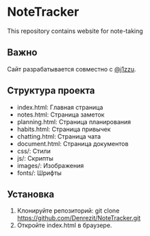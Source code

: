 # NoteTracker
This repository contains website for note-taking
## Важно
Сайт разрабатывается совместно с [@j1zzu](https://github.com/j1zzu).

## Структура проекта
- index.html: Главная страница
- notes.html: Страница заметок
- planning.html: Страница планирования
- habits.html: Страница привычек
- chatting.html: Страница чата
- document.html: Страница документов
- css/: Стили
- js/: Скрипты
- images/: Изображения
- fonts/: Шрифты

## Установка
1. Клонируйте репозиторий: git clone https://github.com/Denrezit/NoteTracker.git
2. Откройте index.html в браузере.
